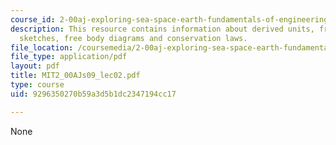 ```yaml
---
course_id: 2-00aj-exploring-sea-space-earth-fundamentals-of-engineering-design-spring-2009
description: This resource contains information about derived units, free body diagrams,
  sketches, free body diagrams and conservation laws.
file_location: /coursemedia/2-00aj-exploring-sea-space-earth-fundamentals-of-engineering-design-spring-2009/9296350270b59a3d5b1dc2347194cc17_MIT2_00AJs09_lec02.pdf
file_type: application/pdf
layout: pdf
title: MIT2_00AJs09_lec02.pdf
type: course
uid: 9296350270b59a3d5b1dc2347194cc17

---
```

None